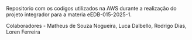 Repositorio com os codigos utilizados na AWS durante a realização do projeto integrador para a materia eEDB-015-2025-1.

Colaboradores - 
  Matheus de Souza Nogueira,
  Luca Dalbello,
  Rodrigo Dias,
  Loren Ferreira
